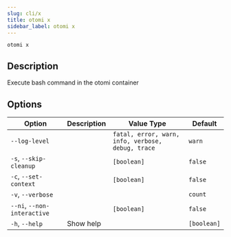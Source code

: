 ```yaml
---
slug: cli/x
title: otomi x
sidebar_label: otomi x
---
```


`otomi x`

## Description

Execute bash command in the otomi container

## Options

| Option                      | Description | Value Type                                        | Default     |
| --------------------------- | ----------- | ------------------------------------------------- | ----------- |
| `--log-level`               |             | `fatal, error, warn, info, verbose, debug, trace` | `warn`      |
| `-s`, `--skip-cleanup`      |             | `[boolean]`                                       | `false`     |
| `-c`, `--set-context`       |             | `[boolean]`                                       | `false`     |
| `-v`, `--verbose`           |             |                                                   | `count`     |
| `--ni`, `--non-interactive` |             | `[boolean]`                                       | `false`     |
| `-h`, `--help`              | Show help   |                                                   | `[boolean]` |
